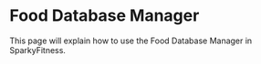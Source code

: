 # Food Database Manager

This page will explain how to use the Food Database Manager in SparkyFitness.